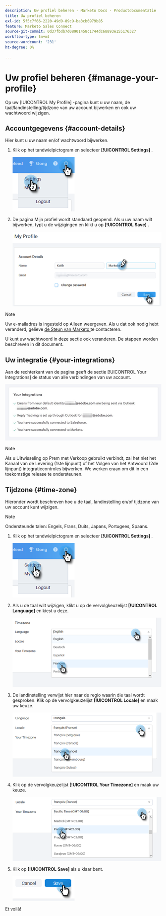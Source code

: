 ```yaml
---
description: Uw profiel beheren - Marketo Docs - Productdocumentatie
title: Uw profiel beheren
exl-id: 5f5c7f66-2220-49d9-89c9-ba3cb6979b85
feature: Marketo Sales Connect
source-git-commit: 0d37fbdb7d08901458c1744dc68893e155176327
workflow-type: tm+mt
source-wordcount: '231'
ht-degree: 0%

---
```


# Uw profiel beheren {#manage-your-profile}

Op uw [!UICONTROL My Profile] -pagina kunt u uw naam, de taal/landinstelling/tijdzone van uw account bijwerken en ook uw wachtwoord wijzigen.

## Accountgegevens {#account-details}

Hier kunt u uw naam en/of wachtwoord bijwerken.

1. Klik op het tandwielpictogram en selecteer **[!UICONTROL Settings]** .

   ![](assets/manage-your-profile-1.png)

1. De pagina Mijn profiel wordt standaard geopend. Als u uw naam wilt bijwerken, typt u de wijzigingen en klikt u op **[!UICONTROL Save]** .

   ![](assets/manage-your-profile-2.png)

>[!NOTE]
>
>Uw e-mailadres is ingesteld op Alleen weergeven. Als u dat ook nodig hebt veranderd, gelieve [ de Steun van Marketo ](https://nation.marketo.com/t5/Support/ct-p/Support) te contacteren.

U kunt uw wachtwoord in deze sectie ook veranderen. De stappen worden beschreven in dit document.

## Uw integratie {#your-integrations}

Aan de rechterkant van de pagina geeft de sectie [!UICONTROL Your Integrations] de status van alle verbindingen van uw account.

![](assets/manage-your-profile-3.png)

>[!NOTE]
>
>Als u Uitwisseling op Prem met Verkoop gebruikt verbindt, zal het niet het Kanaal van de Levering (1ste lijnpunt) of het Volgen van het Antwoord (2de lijnpunt) integratiecontroles bijwerken. We werken eraan om dit in een toekomstige release te ondersteunen.

## Tijdzone {#time-zone}

Hieronder wordt beschreven hoe u de taal, landinstelling en/of tijdzone van uw account kunt wijzigen.

>[!NOTE]
>
>Ondersteunde talen: Engels, Frans, Duits, Japans, Portugees, Spaans.

1. Klik op het tandwielpictogram en selecteer **[!UICONTROL Settings]** .

   ![](assets/manage-your-profile-4.png)

1. Als u de taal wilt wijzigen, klikt u op de vervolgkeuzelijst **[!UICONTROL Language]** en kiest u deze.

   ![](assets/manage-your-profile-5.png)

1. De landinstelling verwijst hier naar de regio waarin die taal wordt gesproken. Klik op de vervolgkeuzelijst **[!UICONTROL Locale]** en maak uw keuze.

   ![](assets/manage-your-profile-6.png)

1. Klik op de vervolgkeuzelijst **[!UICONTROL Your Timezone]** en maak uw keuze.

   ![](assets/manage-your-profile-7.png)

1. Klik op **[!UICONTROL Save]** als u klaar bent.

   ![](assets/manage-your-profile-8.png)

Et voilà!
